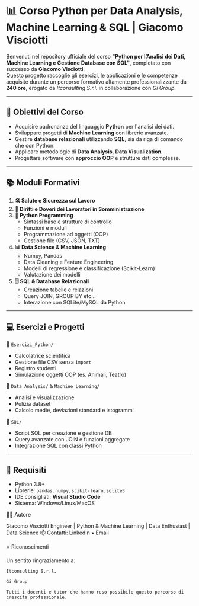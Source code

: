 # 📊 Corso Python per Data Analysis, Machine Learning & SQL | Giacomo Visciotti

Benvenuti nel repository ufficiale del corso **"Python per l’Analisi dei Dati, Machine Learning e Gestione Database con SQL"**, completato con successo da **Giacomo Visciotti**.  
Questo progetto raccoglie gli esercizi, le applicazioni e le competenze acquisite durante un percorso formativo altamente professionalizzante da **240 ore**, erogato da *Itconsulting S.r.l.* in collaborazione con *Gi Group*.

---

## 🚀 Obiettivi del Corso

- Acquisire padronanza del linguaggio **Python** per l'analisi dei dati.
- Sviluppare progetti di **Machine Learning** con librerie avanzate.
- Gestire **database relazionali** utilizzando **SQL**, sia da riga di comando che con Python.
- Applicare metodologie di **Data Analysis**, **Data Visualization**.
- Progettare software con **approccio OOP** e strutture dati complesse.

---

## 📚 Moduli Formativi

1. **🛠 Salute e Sicurezza sul Lavoro**
2. **📜 Diritti e Doveri dei Lavoratori in Somministrazione**
3. **🐍 Python Programming**
   - Sintassi base e strutture di controllo
   - Funzioni e moduli
   - Programmazione ad oggetti (OOP)
   - Gestione file (CSV, JSON, TXT)
4. **📊 Data Science & Machine Learning**
   - Numpy, Pandas
   - Data Cleaning e Feature Engineering
   - Modelli di regressione e classificazione (Scikit-Learn)
   - Valutazione dei modelli
5. **🗄 SQL & Database Relazionali**
   - Creazione tabelle e relazioni
   - Query JOIN, GROUP BY etc...
   - Interazione con SQLite/MySQL da Python
   

---

## 💻 Esercizi e Progetti

📁 `Esercizi_Python/`  
- Calcolatrice scientifica
- Gestione file CSV senza `import`
- Registro studenti
- Simulazione oggetti OOP (es. Animali, Teatro)

📁 `Data_Analysis/`  & `Machine_Learning/` 
- Analisi e visualizzazione
- Pulizia dataset
- Calcolo medie, deviazioni standard e istogrammi


📁 `SQL/`  
- Script SQL per creazione e gestione DB
- Query avanzate con JOIN e funzioni aggregate
- Integrazione SQL con classi Python

---

## 🧪 Requisiti

- Python 3.8+
- Librerie: `pandas`, `numpy`, `scikit-learn`, `sqlite3`
- IDE consigliati: **Visual Studio Code**
- Sistema: Windows/Linux/MacOS

👨‍💻 Autore

Giacomo Visciotti
Engineer | Python & Machine Learning | Data Enthusiast | Data Science
📫 Contatti: LinkedIn • Email

⭐ Riconoscimenti

Un sentito ringraziamento a:

    Itconsulting S.r.l.
  
    Gi Group
  
    Tutti i docenti e tutor che hanno reso possibile questo percorso di crescita professionale.
